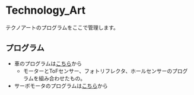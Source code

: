 # Technology_Art
テクノアートのプログラムをここで管理します。
## プログラム
- 車のプログラムは[こちら](Hashimoto/blue_car.ino)から
    - モーターとToFセンサー、フォトリフレクタ、ホールセンサーのプログラムを組み合わせたもの。
- サーボモータのプログラムは[こちら](Shunta/Servo.ino)から
